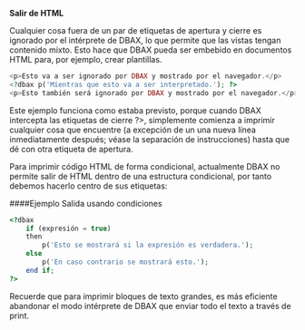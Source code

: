 <p class="page-header1"><b>Salir de HTML</b></p>

Cualquier cosa fuera de un par de etiquetas de apertura y cierre es ignorado por el intérprete de DBAX, lo que permite que las vistas tengan contenido mixto. Esto hace que DBAX pueda ser embebido en documentos HTML para, por ejemplo, crear plantillas.

```php
<p>Esto va a ser ignorado por DBAX y mostrado por el navegador.</p>
<?dbax p('Mientras que esto va a ser interpretado.'); ?>
<p>Esto también será ignorado por DBAX y mostrado por el navegador.</p>
```

Este ejemplo funciona como estaba previsto, porque cuando DBAX intercepta las etiquetas de cierre ?>, simplemente comienza a imprimir cualquier cosa que encuentre (a excepción de un una nueva línea inmediatamente después; véase la separación de instrucciones) hasta que dé con otra etiqueta de apertura. 

Para imprimir código HTML de forma condicional, actualmente DBAX no permite salir de HTML dentro de una estructura condicional, por tanto debemos hacerlo centro de sus etiquetas:

####Ejemplo Salida  usando condiciones

```php
<?dbax 
    if (expresión = true)
    then
        p('Esto se mostrará si la expresión es verdadera.');
    else
        p('En caso contrario se mostrará esto.');
    end if;
?>
```

Recuerde que para imprimir bloques de texto grandes, es más eficiente abandonar el modo intérprete de DBAX que enviar todo el texto a través de print.

